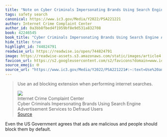 ```yaml
---
title: "Note on Cyber Criminals Impersonating Brands Using Search Engine Advertisement Services to Defraud Users via Internet Crime Complaint Center"
tags: safety search
canonical: https://www.ic3.gov/Media/Y2022/PSA221221
author: Internet Crime Complaint Center
author_id: 0a3bb8fbed4f1959bf8e9d531a832708
book: 42246545
book_title: "Cyber Criminals Impersonating Brands Using Search Engine Advertisement Services to Defraud Users"
hide_title: true
highlight_id: 744824791
readwise_url: https://readwise.io/open/744824791
image: https://readwise-assets.s3.amazonaws.com/static/images/article4.6bc1851654a0.png
favicon_url: https://s2.googleusercontent.com/s2/favicons?domain=www.ic3.gov
source_emoji: 🌐
source_url: "https://www.ic3.gov/Media/Y2022/PSA221221#:~:text=Use%20an%20ad,performing%20internet%20searches."
---
```


> Use an ad blocking extension when performing internet searches.
> <div class="quoteback-footer"><div class="quoteback-avatar"><img class="mini-favicon" src="https://s2.googleusercontent.com/s2/favicons?domain=www.ic3.gov"></div><div class="quoteback-metadata"><div class="metadata-inner"><span style="display:none">FROM:</span><div aria-label="Internet Crime Complaint Center" class="quoteback-author"> Internet Crime Complaint Center</div><div aria-label="Cyber Criminals Impersonating Brands Using Search Engine Advertisement Services to Defraud Users" class="quoteback-title"> Cyber Criminals Impersonating Brands Using Search Engine Advertisement Services to Defraud Users</div></div></div><div class="quoteback-backlink"><a target="_blank" aria-label="go to the full text of this quotation" rel="noopener" href="https://www.ic3.gov/Media/Y2022/PSA221221#:~:text=Use%20an%20ad,performing%20internet%20searches." class="quoteback-arrow"> Source</a></div></div>

Even the US Government agrees that ads are malicious and people should block them by default.